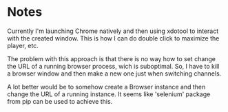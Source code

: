 Notes
=====

Currently I'm launching Chrome natively and then using xdotool to interact with
the created window. This is how I can do double click to maximize the player,
etc.

The problem with this approach is that there is no way how to set change the URL
of a running browser process, wich is suboptimal. So, I have to kill a browser
window and then make a new one just when switching channels.

A lot better would be to somehow create a Browser instance and then change the
URL of a running instance. It seems like 'selenium' package from pip can be used
to achieve this.
